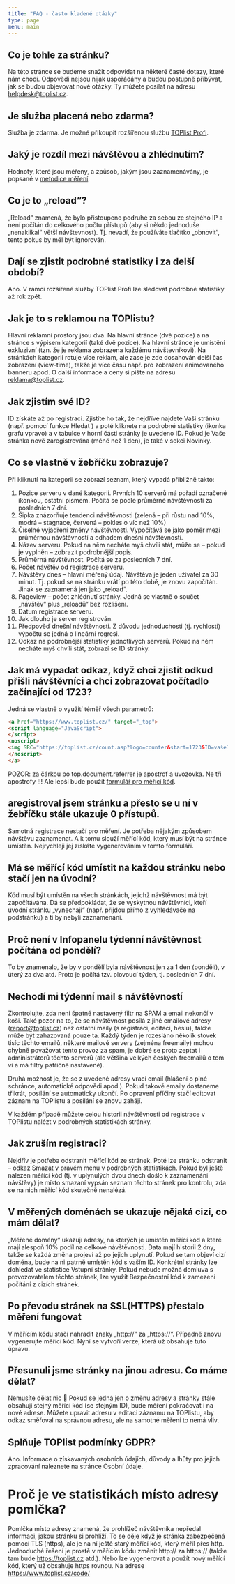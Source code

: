 ```yaml
---
title: "FAQ - často kladené otázky"
type: page
menu: main
---
```


## Co je tohle za stránku?

Na této stránce se budeme snažit odpovídat na některé časté dotazy, které nám chodí. Odpovědi nejsou nijak uspořádány a budou postupně přibývat, jak se budou objevovat nové otázky. Ty můžete posílat na adresu helpdesk@toplist.cz.
## Je služba placená nebo zdarma?

Služba je zdarma. Je možné přikoupit rozšířenou službu [TOPlist Profi](https://profi.toplist.cz).
## Jaký je rozdíl mezi návštěvou a zhlédnutím?

Hodnoty, které jsou měřeny, a způsob, jakým jsou zaznamenávány, je popsané v [metodice měření](metodika-mereni).
## Co je to „reload“?

„Reload“ znamená, že bylo přistoupeno podruhé za sebou ze stejného IP a není počítán do celkového počtu přístupů (aby si někdo jednoduše „nenaklikal“ větší návštevnost). Tj. nevadí, že používáte tlačítko „obnovit“, tento pokus by měl být ignorován.
## Dají se zjistit podrobné statistiky i za delší období?

Ano. V rámci rozšířené služby TOPlist Profi lze sledovat podrobné statistiky až rok zpět.
## Jak je to s reklamou na TOPlistu?

Hlavní reklamní prostory jsou dva. Na hlavní stránce (dvě pozice) a na stránce s výpisem kategorií (také dvě pozice). Na hlavní stránce je umístění exkluzivní (tzn. že je reklama zobrazena každému návštevníkovi). Na stránkách kategorií rotuje více reklam, ale zase je zde dosahován delší čas zobrazení (view-time), takže je více času např. pro zobrazení animovaného banneru apod. O další informace a ceny si pište na adresu reklama@toplist.cz.
## Jak zjistím své ID?

ID získáte až po registraci. Zjistíte ho tak, že nejdříve najdete Vaši stránku (např. pomocí funkce Hledat ) a poté kliknete na podrobné statistiky (ikonka grafu vpravo) a v tabulce v horní části stránky je uvedeno ID. Pokud je Vaše stránka nově zaregistrována (méně než 1 den), je také v sekci Novinky.
## Co se vlastně v žebříčku zobrazuje?

Při kliknutí na kategorii se zobrazí seznam, který vypadá přibližně takto:

1. Pozice serveru v dané kategorii. Prvních 10 serverů má pořadí označené ikonkou, ostatní písmem. Počítá se podle průměrné návštěvnosti za posledních 7 dní.
2. Šipka znázorňuje tendenci návštěvnosti (zelená – při růstu nad 10%, modrá – stagnace, červená – pokles o víc než 10%)
3. Číselné vyjádření změny návštěvnosti. Vypočítává se jako poměr mezi průměrnou návštěvností a odhadem dnešní návštěvnosti.
4. Název serveru. Pokud na něm necháte myš chvíli stát, může se – pokud je vyplněn – zobrazit podrobnější popis.
5. Průměrná návštěvnost. Počítá se za posledních 7 dní.
6. Počet návštěv od registrace serveru.
7. Návštěvy dnes – hlavní měřený údaj. Návštěva je jeden uživatel za 30 minut. Tj. pokud se na stránku vrátí po této době, je znovu započítán. Jinak se zaznamená jen jako „reload“.
8. Pageview – počet zhlédnutí stránky. Jedná se vlastně o součet „návštěv“ plus „reloadů“ bez rozlišení.
9. Datum registrace serveru.
10. Jak dlouho je server registrován.
11. Předpověď dnešní návštěvnosti. Z důvodu jednoduchosti (tj. rychlosti) výpočtu se jedná o lineární regresi.
12. Odkaz na podrobnější statistiky jednotlivých serverů. Pokud na něm necháte myš chvíli stát, zobrazí se ID stránky.

## Jak má vypadat odkaz, když chci zjistit odkud přišli návštěvníci a chci zobrazovat počítadlo začínající od 1723?

Jedná se vlastně o využití téměř všech parametrů:

```html
<a href="https://www.toplist.cz/" target="_top">
<script language="JavaScript">
</script>
<noscript>
<img SRC="https://toplist.cz/count.asp?logo=counter&start=1723&ID=vašeID" border="0" alt="TOPlist"  width="88" height="31">
</noscript>
</a>
```
POZOR: za čárkou po top.document.referrer je apostrof a uvozovka. Ne tři apostrofy !!! Ale lepší bude použít [formulář pro měřící kód](https://www.toplist.cz/code/).
## aregistroval jsem stránku a přesto se u ní v žebříčku stále ukazuje 0 přístupů.

Samotná registrace nestačí pro měření. Je potřeba nějakým způsobem návštěvu zaznamenat. A k tomu slouží měřící kód, který musí být na stránce umístěn. Nejrychleji jej získáte vygenerováním v tomto formuláři.
## Má se měřící kód umístit na každou stránku nebo stačí jen na úvodní?

Kód musí být umístěn na všech stránkách, jejichž návštěvnost má být započítávána. Dá se předpokládat, že se vyskytnou návštěvníci, kteří úvodní stránku „vynechají“ (např. přijdou přímo z vyhledávače na podstránku) a ti by nebyli zaznamenáni.
## Proč není v Infopanelu týdenní návštěvnost počítána od pondělí?

To by znamenalo, že by v pondělí byla návštěvnost jen za 1 den (pondělí), v úterý za dva atd. Proto je počítá tzv. plovoucí týden, tj. posledních 7 dní.
## Nechodí mi týdenní mail s návštěvností

Zkontrolujte, zda není špatně nastavený filtr na SPAM a email nekončí v koši. Také pozor na to, že se návštěvnost posílá z jiné emailové adresy (report@toplist.cz) než ostatní maily (s registraci, editaci, heslu), takže může být zahazovaná pouze ta. Každý týden je rozesláno několik stovek tisíc těchto emailů, některé mailové servery (zejména freemaily) mohou chybně považovat tento provoz za spam, je dobré se proto zeptat i administrátorů těchto serverů (ale většina velkých českých freemailů o tom ví a má filtry patřičně nastavené).

Druhá možnost je, že se z uvedené adresy vrací email (hlášení o plné schránce, automatické odpovědi apod.). Pokud takové emaily dostaneme třikrát, posílání se automaticky ukončí. Po opravení příčiny stačí editovat záznam na TOPlistu a posílání se znovu zahájí.

V každém případě můžete celou historii návštěvnosti od registrace v TOPlistu nalézt v podrobných statistikách stránky.
## Jak zruším registraci?

Nejdřív je potřeba odstranit měřící kód ze stránek. Poté lze stránku odstranit – odkaz Smazat v pravém menu v podrobných statistikách. Pokud byl ještě nalezen měřící kód (tj. v uplynulých dvou dnech došlo k zaznamenání návštěvy) je místo smazaní vypsán seznam těchto stránek pro kontrolu, zda se na nich měřící kód skutečně nenalézá.
## V měřených doménách se ukazuje nějaká cizí, co mám dělat?

„Měřené domény“ ukazují adresy, na kterých je umístěn měřící kód a které mají alespoň 10% podíl na celkové návštěvnosti. Data mají historii 2 dny, takže se každá změna projeví až po jejich uplynutí. Pokud se tam objeví cizí doména, bude na ni patrně umístěn kód s vaším ID. Konkrétní stránky lze dohledat ve statistice Vstupní stránky. Pokud nebude možná domluva s provozovatelem těchto stránek, lze využít Bezpečnostní kód k zamezení počítání z cizích stránek.
## Po převodu stránek na SSL(HTTPS) přestalo měření fungovat

V měřícím kódu stačí nahradit znaky „http://“ za „https://“. Případně znovu vygenerujte měřící kód. Nyní se vytvoří verze, která už obsahuje tuto úpravu.
## Přesunuli jsme stránky na jinou adresu. Co máme dělat?

Nemusíte dělat nic 🙂 Pokud se jedná jen o změnu adresy a stránky stále obsahují stejný měřící kód (se stejným ID), bude měření pokračovat i na nové adrese. Můžete upravit adresu v editaci záznamu na TOPlistu, aby odkaz směřoval na správnou adresu, ale na samotné měření to nemá vliv.
## Splňuje TOPlist podmínky GDPR?

Ano. Informace o získavaných osobních údajích, důvody a lhůty pro jejich zpracování naleznete na stránce Osobní údaje.
# Proč je ve statistikách místo adresy pomlčka?

Pomlčka místo adresy znamená, že prohlížeč návštěvníka nepředal informaci, jakou stránku si prohlíží. To se děje když je stránka zabezpečená pomocí TLS (https), ale je na ní ještě starý měřící kód, který měřil přes http. Jednoduché řešení je prostě v měřícím kódu změnit http:// za https:// (takže tam bude https://toplist.cz atd.). Nebo lze vygenerovat a použít nový měřící kód, který už obsahuje https rovnou. Na adrese https://www.toplist.cz/code/
